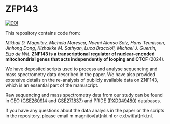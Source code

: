 # ZFP143

[![DOI](https://zenodo.org/badge/DOI/10.5281/zenodo.14168879.svg)](https://doi.org/10.5281/zenodo.14168879)

This repository contains code from:

*Mikhail D. Magnitov, Michela Maresca, Noemí Alonso Saiz, Hans Teunissen, Jinhong Dong, Kizhakke M. Sathyan, Luca Braccioli, Michael J. Guertin, Elzo de Wit*. **ZNF143 is a transcriptional regulator of nuclear-encoded mitochondrial genes that acts independently of looping and CTCF** (2024).

We have deposited scripts used to process and analyse sequencing and mass spectrometry data described in the paper. We have also provided extensive details on the re-analysis of publicly available data on ZNF143, which is an essential part of the manuscript.

Raw sequencing and mass spectrometry data from our study can be found in GEO ([GSE260914](https://www.ncbi.nlm.nih.gov/geo/query/acc.cgi?acc=GSE260914) and [GSE271837](https://www.ncbi.nlm.nih.gov/geo/query/acc.cgi?acc=GSE271837)) and PRIDE ([PXD049480](https://www.ebi.ac.uk/pride/archive/projects/PXD049480)) databases.

If you have any questions about the data analysis in the paper or the scripts in the repository, please email m.magnitov[at]nki.nl or e.d.wit[at]nki.nl.
